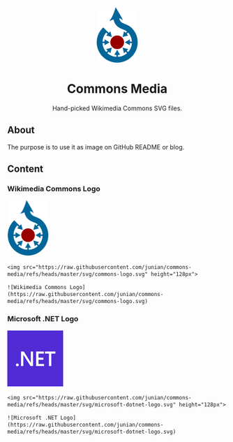 <div align="center">

<img src="./svg/commons-logo.svg" height="128px">

# Commons Media

Hand-picked Wikimedia Commons SVG files.

</div>

## About

The purpose is to use it as image on GitHub README or blog.

## Content

### Wikimedia Commons Logo

<img src="./svg/commons-logo.svg" height="128px">

```
<img src="https://raw.githubusercontent.com/junian/commons-media/refs/heads/master/svg/commons-logo.svg" height="128px">
```

```
![Wikimedia Commons Logo](https://raw.githubusercontent.com/junian/commons-media/refs/heads/master/svg/commons-logo.svg)
```

### Microsoft .NET Logo

<img src="./svg/microsoft-dotnet-logo.svg" height="128px">

```
<img src="https://raw.githubusercontent.com/junian/commons-media/refs/heads/master/svg/microsoft-dotnet-logo.svg" height="128px">
```

```
![Microsoft .NET Logo](https://raw.githubusercontent.com/junian/commons-media/refs/heads/master/svg/microsoft-dotnet-logo.svg)
```
